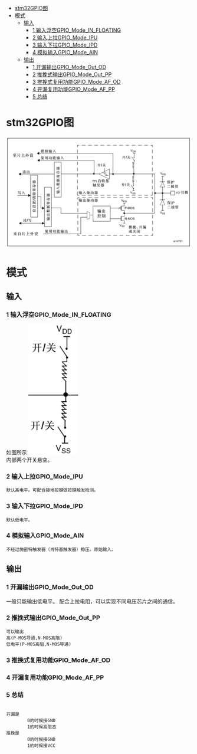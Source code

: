 
<!-- @import "[TOC]" {cmd="toc" depthFrom=1 depthTo=6 orderedList=false} -->

<!-- code_chunk_output -->

- [stm32GPIO图](#stm32gpio图)
- [模式](#模式)
  - [输入](#输入)
    - [1 输入浮空GPIO_Mode_IN_FLOATING](#1-输入浮空gpio_mode_in_floating)
    - [2 输入上拉GPIO_Mode_IPU](#2-输入上拉gpio_mode_ipu)
    - [3 输入下拉GPIO_Mode_IPD](#3-输入下拉gpio_mode_ipd)
    - [4 模拟输入GPIO_Mode_AIN](#4-模拟输入gpio_mode_ain)
  - [输出](#输出)
    - [1 开漏输出GPIO_Mode_Out_OD](#1-开漏输出gpio_mode_out_od)
    - [2 推挽式输出GPIO_Mode_Out_PP](#2-推挽式输出gpio_mode_out_pp)
    - [3 推挽式复用功能GPIO_Mode_AF_OD](#3-推挽式复用功能gpio_mode_af_od)
    - [4 开漏复用功能GPIO_Mode_AF_PP](#4-开漏复用功能gpio_mode_af_pp)
    - [5 总结](#5-总结)

<!-- /code_chunk_output -->

# stm32GPIO图
![](./img/GPIO.png)<br>
# 模式
## 输入
### 1 输入浮空GPIO_Mode_IN_FLOATING
如图所示
![](./img/floating.PNG)<br>
内部两个开关悬空。
### 2 输入上拉GPIO_Mode_IPU
```
默认高电平。可配合接地按键做按键触发检测。
```
### 3 输入下拉GPIO_Mode_IPD
```
默认低电平。
```
### 4 模拟输入GPIO_Mode_AIN
```
不经过施密特触发器（肖特基触发器）稳压。原始输入。
```
## 输出
### 1 开漏输出GPIO_Mode_Out_OD
一般只能输出低电平。
配合上拉电阻，可以实现不同电压芯片之间的通信。

### 2 推挽式输出GPIO_Mode_Out_PP
```
可以输出
高(P-MOS导通,N-MOS高阻)
低电平(P-MOS高阻,N-MOS导通)
```
### 3 推挽式复用功能GPIO_Mode_AF_OD
### 4 开漏复用功能GPIO_Mode_AF_PP
### 5 总结
```

开漏是
        0的时候接GND 
        1的时候高阻态
推挽是
        0的时候接GND 
        1的时候接VCC
```